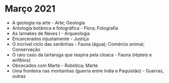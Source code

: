 # Março 2021

* A geologia na arte - Arte; Geologia
* Antologia botânica e fotográfica - Flora; Fotografia
* As larnakes de Neves I - Arqueologia
* Encarcerados injustamente - Justiça
* O incrível ciclo das sardinhas - Fauna (água); Comércio animal; Conservação
* O raro caso da tartaruga que respira pela cloaca - Fauna (répteis e anfíbios)
* Obcecados com Marte - Robótica; Marte
* Uma fronteira nas montanhas (guerra entre índia e Paquistão) - Guerras, outras 